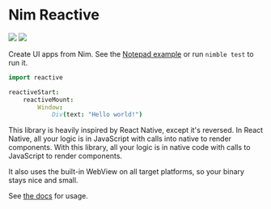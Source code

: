 # Nim Reactive

![](https://img.shields.io/badge/status-incomplete-red)
![](https://img.shields.io/badge/platforms-macosx-darkgreen)

Create UI apps from Nim. See the [Notepad example](./examples/notepad.nim) or run `nimble test` to run it.

```nim
import reactive

reactiveStart:
    reactiveMount:
        Window:
            Div(text: "Hello world!")
```

This library is heavily inspired by React Native, except it's reversed. In React Native, all your logic is in JavaScript with calls into native to render components. With this library, all your logic is in native code with calls to JavaScript to render components.

It also uses the built-in WebView on all target platforms, so your binary stays nice and small.

See [the docs](./docs/README.md) for usage.